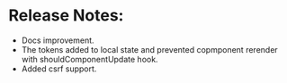 # Release Notes:
- Docs improvement.
- The tokens added to local state and prevented copmponent rerender with shouldComponentUpdate hook.
- Added csrf support.